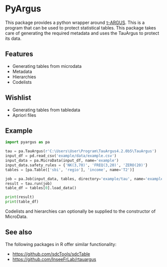# PyArgus

This package provides a python wrapper around [τ-ARGUS](https://research.cbs.nl/casc/tau.htm).
This is a program that can be used to protect statistical tables.
This package takes care of generating the required metadata and uses the TauArgus to protect its data.

## Features

- Generating tables from microdata
- Metadata
- Hierarchies
- Codelists

## Wishlist

- Generating tables from tabledata
- Apriori files

## Example

```python
import pyargus as pa

tau = pa.TauArgus(r'C:\Users\User\Program\TauArgus4.2.0b5\TauArgus')
input_df = pd.read_csv('example/data/example.csv')
input_data = pa.MicroData(input_df, name='example')
input_data.safety_rules = {'NK(3,70)', 'FREQ(3,20)', 'ZERO(20)'}
tables = [pa.Table(['sbi', 'regio'], 'income', name='T2')]

job = pa.Job(input_data, tables, directory='example/tau', name='example')
result = tau.run(job)
table_df = tables[0].load_data()

print(result)
print(table_df)
```

Codelists and hierarchies can optionally be supplied to the constructor of MicroData.

## See also

The following packages in R offer similar functionality:

- https://github.com/sdcTools/sdcTable
- https://github.com/InseeFrLab/rtauargus
